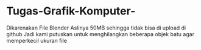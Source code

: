# Tugas-Grafik-Komputer-

Dikarenakan File Blender Aslinya 50MB sehingga tidak bisa di upload di github Jadi kami putuskan untuk menghilangkan beberapa objek batu agar memperkecil ukuran file
